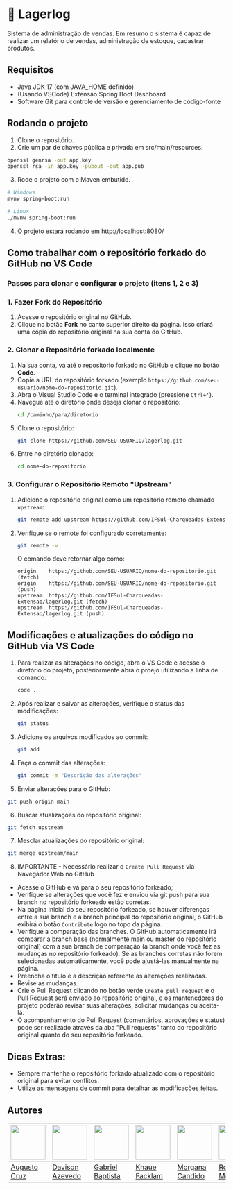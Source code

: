 # 🍺 Lagerlog

Sistema de administração de vendas.
Em resumo o sistema é capaz de realizar um relatório de vendas, administração de estoque, cadastrar produtos. 

## Requisitos
* Java JDK 17 (com JAVA_HOME definido)
* (Usando VSCode) Extensão Spring Boot Dashboard
* Software Git para controle de versão e gerenciamento de código-fonte
 
## Rodando o projeto
1. Clone o repositório.
2. Crie um par de chaves pública e privada em src/main/resources.
```bash
openssl genrsa -out app.key
openssl rsa -in app.key -pubout -out app.pub
```
3. Rode o projeto com o Maven embutido.
```bash
# Windows
mvnw spring-boot:run

# Linux
./mvnw spring-boot:run
```
4. O projeto estará rodando em http://localhost:8080/

## Como trabalhar com o repositório forkado do GitHub no VS Code

### Passos para clonar e configurar o projeto (itens 1, 2 e 3)

### 1. Fazer Fork do Repositório
1. Acesse o repositório original no GitHub.
2. Clique no botão **Fork** no canto superior direito da página. Isso criará uma cópia do repositório original na sua conta do GitHub.

### 2. Clonar o Repositório forkado localmente
1. Na sua conta, vá até o repositório forkado no GitHub e clique no botão **Code**.
2. Copie a URL do repositório forkado (exemplo `https://github.com/seu-usuario/nome-do-repositorio.git`).
3. Abra o Visual Studio Code e o terminal integrado (pressione `Ctrl+'`).
4. Navegue até o diretório onde deseja clonar o repositório:
   ```bash
   cd /caminho/para/diretorio
   ```
5. Clone o repositório:
   ```bash
   git clone https://github.com/SEU-USUARIO/lagerlog.git
   ```
6. Entre no diretório clonado:
   ```bash
   cd nome-do-repositorio
   ```

### 3. Configurar o Repositório Remoto "Upstream"
1. Adicione o repositório original como um repositório remoto chamado `upstream`:
   ```bash
   git remote add upstream https://github.com/IFSul-Charqueadas-Extensao/lagerlog.git
   ```
2. Verifique se o remote foi configurado corretamente:
   ```bash
   git remote -v
   ```
   O comando deve retornar algo como:
   ```
   origin    https://github.com/SEU-USUARIO/nome-do-repositorio.git (fetch)
   origin    https://github.com/SEU-USUARIO/nome-do-repositorio.git (push)
   upstream  https://github.com/IFSul-Charqueadas-Extensao/lagerlog.git (fetch)
   upstream  https://github.com/IFSul-Charqueadas-Extensao/lagerlog.git (push)
   ```

## Modificações e atualizações do código no GitHub via VS Code
1. Para realizar as alterações no código, abra o VS Code e acesse o diretório do projeto, posteriormente abra o proejo utilizando a linha de comando:
   ```bash
   code .
   ```
2. Após realizar e salvar as alterações, verifique o status das modificações:
   ```bash
   git status
   ```
3. Adicione os arquivos modificados ao commit:
   ```bash
   git add .
   ```
4. Faça o commit das alterações:
   ```bash
   git commit -m "Descrição das alterações"
   ```
5. Enviar alterações para o GitHub:
  ```bash
  git push origin main
  ```

6. Buscar atualizações do repositório original:
  ```bash
  git fetch upstream
  ```

7. Mesclar atualizações do repositório original:
  ```bash
  git merge upstream/main
  ```

8. IMPORTANTE - Necessário realizar o `Create Pull Request` via Navegador Web no GitHub
- Acesse o GitHub e vá para o seu repositório forkeado;
- Verifique se alterações que você fez e enviou via git push para sua branch no repositório forkeado estão corretas.
- Na página inicial do seu repositório forkeado, se houver diferenças entre a sua branch e a branch principal do repositório original, o GitHub exibirá o botão `Contribute` logo no topo da página.
- Verifique a comparação das branches. O GitHub automaticamente irá comparar a branch base (normalmente main ou master do repositório original) com a sua branch de comparação (a branch onde você fez as mudanças no repositório forkeado). Se as branches corretas não forem selecionadas automaticamente, você pode ajustá-las manualmente na página.
- Preencha o título e a descrição referente as alterações realizadas.
- Revise as mudanças.
- Crie o Pull Request clicando no botão verde `Create pull request` e o Pull Request será enviado ao repositório original, e os mantenedores do projeto poderão revisar suas alterações, solicitar mudanças ou aceita-lá.
- O acompanhamento do Pull Request (comentários, aprovações e status) pode ser realizado através da aba "Pull requests" tanto do repositório original quanto do seu repositório forkeado.

## Dicas Extras:
- Sempre mantenha o repositório forkado atualizado com o repositório original para evitar conflitos.
- Utilize as mensagens de commit para detalhar as modificações feitas.

## Autores

| <img src="https://avatars.githubusercontent.com/u/108577671?v=4" width="80"> | <img src="https://avatars.githubusercontent.com/u/93564378?v=4" width="80"> | <img src="https://avatars.githubusercontent.com/u/49773194?v=4" width="80"> | <img src="https://avatars.githubusercontent.com/u/99762206?v=4" width="80"> | <img src="https://avatars.githubusercontent.com/u/95589687?v=4" width="80"> | <img src="https://avatars.githubusercontent.com/u/176353837?v=4" width="80"> |
| - | - | - | - | - | - |
| [Augusto Cruz](https://github.com/AugustoCruz01) | [Davison Azevedo](https://github.com/Davisond) | [Gabriel Baptista](https://github.com/bapGabriel) | [Khaue Facklam](https://github.com/KhaueFacklam) | [Morgana Candido](https://github.com/morganacandido) | [Rodrigo Moraes](https://github.com/rodr1golm) |

